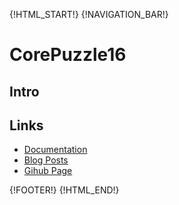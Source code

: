 {!HTML_START!}
{!NAVIGATION_BAR!}

# CorePuzzle16

## Intro 

## Links

* [Documentation](./doxygen/index.html)
* [Blog Posts](./posts/)
* [Gihub Page](https://www.github.com/AmazingCow-Game-Core/CorePuzzle16/)


{!FOOTER!}
{!HTML_END!}
